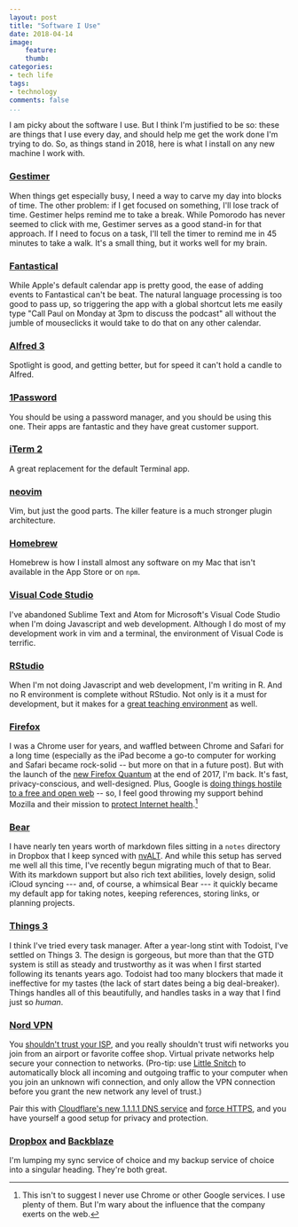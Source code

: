 ```yaml
---
layout: post
title: "Software I Use"
date: 2018-04-14
image:
    feature:
    thumb:
categories: 
- tech life
tags:
- technology
comments: false
...
```


I am picky about the software I use. But I think I'm justified to be so: these are things that I use every day, and should help me get the work done I'm trying to do. So, as things stand in 2018, here is what I install on any new machine I work with.

### [Gestimer](https://itunes.apple.com/us/app/gestimer-for-those-little/id990588172?mt=12&at=1010lmEW)

When things get especially busy, I need a way to carve my day into blocks of time. The other problem: if I get focused on something, I'll lose track of time. Gestimer helps remind me to take a break. While Pomorodo has never seemed to click with me, Gestimer serves as a good stand-in for that approach. If I need to focus on a task, I'll tell the timer to remind me in 45 minutes to take a walk. It's a small thing, but it works well for my brain.

### [Fantastical](https://itunes.apple.com/us/app/fantastical-2-calendar-and-reminders/id975937182?mt=12&at=1010lmEW&ct=setup)

While Apple's default calendar app is pretty good, the ease of adding events to Fantastical can't be beat. The natural language processing is too good to pass up, so triggering the app with a global shortcut lets me easily type "Call Paul on Monday at 3pm to discuss the podcast" all without the jumble of mouseclicks it would take to do that on any other calendar.

### [Alfred 3](https://www.alfredapp.com/)

Spotlight is good, and getting better, but for speed it can't hold a candle to Alfred. 

### [1Password](https://1password.com/)

You should be using a password manager, and you should be using this one. Their apps are fantastic and they have great customer support. 

### [iTerm 2](https://www.iterm2.com/)

A great replacement for the default Terminal app. 

### [neovim](https://neovim.io/)

Vim, but just the good parts. The killer feature is a much stronger plugin architecture. 

### [Homebrew](https://brew.sh/)

Homebrew is how I install almost any software on my Mac that isn't available in the App Store or on `npm`. 

### [Visual Code Studio](https://code.visualstudio.com/)

I've abandoned Sublime Text and Atom for Microsoft's Visual Code Studio when I'm doing Javascript and web development. Although I do most of my development work in vim and a terminal, the environment of Visual Code is terrific.

### [RStudio](https://www.rstudio.com/)

When I'm not doing Javascript and web development, I'm writing in R. And no R environment is complete without RStudio. Not only is it a must for development, but it makes for a [great teaching environment](https://medium.com/@jaheppler/teaching-the-tidyverse-to-r-novices-7747e8ce14e) as well.

### [Firefox](http://firefox.com/)

I was a Chrome user for years, and waffled between Chrome and Safari for a long time (especially as the iPad become a go-to computer for working and Safari became rock-solid -- but more on that in a future post). But with the launch of the [new Firefox Quantum](https://blog.mozilla.org/blog/2017/11/14/introducing-firefox-quantum/) at the end of 2017, I'm back. It's fast, privacy-conscious, and well-designed. Plus, Google is [doing things hostile to a free and open web](http://ampletter.org/) -- so, I feel good throwing my support behind Mozilla and their mission to [protect Internet health](https://www.mozilla.org/en-US/internet-health/).[^1]

[^1]: This isn't to suggest I never use Chrome or other Google services. I use plenty of them. But I'm wary about the influence that the company exerts on the web.

### [Bear](http://www.bear-writer.com/)

I have nearly ten years worth of markdown files sitting in a `notes` directory in Dropbox that I keep synced with [nvALT](http://brettterpstra.com/projects/nvalt/). And while this setup has served me well all this time, I've recently begun migrating much of that to Bear. With its markdown support but also rich text abilities, lovely design, solid iCloud syncing --- and, of course, a whimsical Bear --- it quickly became my default app for taking notes, keeping references, storing links, or planning projects.

### [Things 3](https://culturedcode.com/things/)

I think I've tried every task manager. After a year-long stint with Todoist, I've settled on Things 3. The design is gorgeous, but more than that the GTD system is still as steady and trustworthy as it was when I first started following its tenants years ago. Todoist had too many blockers that made it ineffective for my tastes (the lack of start dates being a big deal-breaker). Things handles all of this beautifully, and handles tasks in a way that I find just so *human*. 

### [Nord VPN](https://nordvpn.com/)

You [shouldn't trust your ISP](https://arstechnica.com/information-technology/2018/04/how-to-keep-your-isps-nose-out-of-your-browser-history-with-encrypted-dns/), and you really shouldn't trust wifi networks you join from an airport or favorite coffee shop. Virtual private networks help secure your connection to networks. (Pro-tip: use [Little Snitch](https://www.obdev.at/products/littlesnitch/index.html) to automatically block all incoming and outgoing traffic to your computer when you join an unknown wifi connection, and only allow the VPN connection before you grant the new network any level of trust.)

Pair this with [Cloudflare's new 1.1.1.1 DNS service](https://blog.cloudflare.com/announcing-1111/) and [force HTTPS](https://www.eff.org/https-everywhere), and you have yourself a good setup for privacy and protection.

### [Dropbox](https://www.dropbox.com) and [Backblaze](http://backblaze.com/)

I'm lumping my sync service of choice and my backup service of choice into a singular heading. They're both great. 
